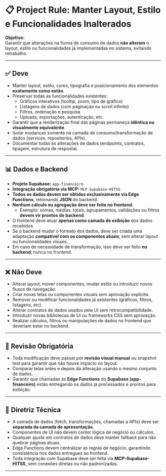 # 📋 Project Rule: Manter Layout, Estilo e Funcionalidades Inalterados

**Objetivo:**  
Garantir que alterações na forma de consumo de dados **não alterem** o layout, estilo ou funcionalidades já implementadas no sistema, evitando retrabalho.

---

## ✅ Deve

- Manter layout, estilo, cores, tipografia e posicionamento dos elementos **exatamente como estão**.  
- Preservar todas as funcionalidades existentes:  
  - Gráficos interativos (tooltip, zoom, tipo de gráfico)  
  - Listagens de dados (com paginação ou scroll infinito)  
  - Filtros, ordenação e pesquisa  
  - Uploads, exportações, autenticação, etc.  
- Garantir que a renderização final das páginas permaneça **idêntica ou visualmente equivalente**.  
- Isolar mudanças somente na camada de consumo/transformação de dados (services, repositories, APIs).  
- Documentar todas as alterações de dados (endpoints, contratos, tipagem, estrutura de resposta).  

---

## 📊 Dados e Backend

- **Projeto Supabase:** `app-financeiro`  
- **Integração obrigatória via MCP:** `MCP-Supabase-HITSS`  
- **Todos os dados devem ser obtidos exclusivamente via Edge Functions**, retornando **JSON** do backend.  
- **Nenhum cálculo ou agregação deve ser feito no frontend.**  
  - Exemplo: somas, médias, totais, agrupamentos, validações ou filtros **devem vir prontos do backend**.  
- O frontend deve atuar **apenas como camada de exibição** dos dados recebidos.  
- Se o backend mudar o formato dos dados, deve ser criada uma adaptação **compatível com os componentes atuais**, sem alterar layout ou funcionalidades visuais.  
- Em caso de necessidade de transformação, isso deve ser feito **no backend**, nunca no frontend.  

---

## ❌ Não Deve

- Alterar layout, mover componentes, mudar estilo ou introduzir novos fluxos de navegação.  
- Criar novas telas ou componentes visuais sem aprovação explícita.  
- Remover ou modificar funcionalidades já existentes (gráficos, filtros, listagens, etc).  
- Alterar contratos de dados usados pela UI sem retrocompatibilidade.  
- Introduzir novas bibliotecas de UI ou frameworks CSS sem aprovação.  
- Realizar cálculos, filtros ou manipulações de dados no frontend que deveriam estar no backend.  

---

## 🔎 Revisão Obrigatória

- Toda modificação deve passar por **revisão visual manual** ou snapshot test para garantir que não houve impacto no layout.  
- Comparar telas antes e depois da alteração usando o mesmo conjunto de dados.  
- Garantir que chamadas às **Edge Functions** do **Supabase (app-financeiro)** estão entregando os dados já processados e prontos para exibição.  

---

## 📐 Diretriz Técnica

- A camada de dados (fetch, transformações, chamadas a APIs) deve ser **separada da camada de apresentação**.  
- Componentes de UI não devem conter lógica de negócio ou cálculos.  
- Qualquer ajuste em contratos de dados deve manter fallback para não quebrar páginas atuais.  
- Edge Functions devem centralizar as regras de negócio, garantindo consistência nos dados entregues ao frontend.  
- Toda integração com Supabase deve ser feita via **MCP-Supabase-HITSS**, sem conexões diretas ou não padronizadas.  

---
